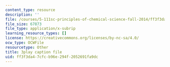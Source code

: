 ```yaml
---
content_type: resource
description: ''
file: /courses/5-111sc-principles-of-chemical-science-fall-2014/ff3f3da47cfcb96e294f2052691fa9dc_f0udxGcoztE.srt
file_size: 67873
file_type: application/x-subrip
learning_resource_types: []
license: https://creativecommons.org/licenses/by-nc-sa/4.0/
ocw_type: OCWFile
resourcetype: Other
title: 3play caption file
uid: ff3f3da4-7cfc-b96e-294f-2052691fa9dc
---
```

